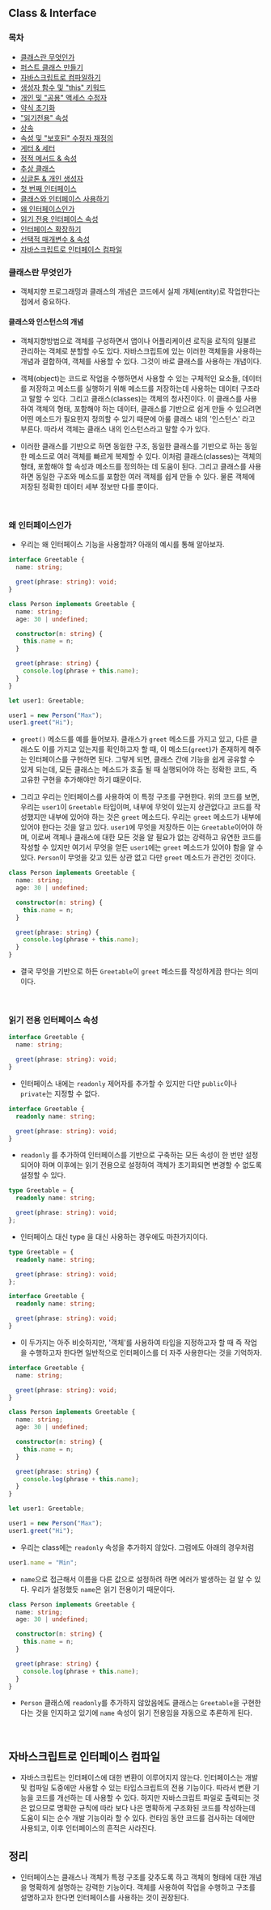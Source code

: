 ## Class & Interface

### 목차

- [클래스란 무엇인가](#클래스란-무엇인가)
- [퍼스트 클래스 만들기](#퍼스트-클래스-만들기)
- [자바스크립트로 컴파일하기](#자바스크립트로-컴파일하기)
- [생성자 함수 및 "this" 키워드](#생성자-함수-및-this-키워드)
- [개인 및 "공용" 액세스 수정자](#개인-및-공용-액세스-수정자)
- [약식 초기화](#약식-초기화)
- ["읽기전용" 속성](#읽기전용-속성)
- [상속](#상속)
- [속성 및 "보호된" 수정자 재정의](#속성-및-보호된-수정자-재정의)
- [게터 & 세터](#게터-&-세터)
- [정적 메서드 & 속성](#정적-메서드-&-속성)
- [추상 클래스](#추상-클래스)
- [싱글톤 & 개인 생성자](#싱글톤-&-개인-생성자)
- [첫 번째 인터페이스](#첫-번째-인터페이스)
- [클래스와 인터페이스 사용하기](#클래스와-인터페이스-사용하기)
- [왜 인터페이스인가](#왜-인터페이스인가)
- [읽기 전용 인터페이스 속성](#읽기-전용-인터페이스-속성)
- [인터페이스 확장하기](#인터페이스-확장하기)
- [선택적 매개변수 & 속성](#선택적-매개변수-&-속성)
- [자바스크립트로 인터페이스 컴파일](#자바스크립트로-인터페이스-컴파일)

### 클래스란 무엇인가

- 객체지향 프로그래밍과 클래스의 개념은 코드에서 실제 개체(entity)로 작업한다는 점에서 중요하다.

#### 클래스와 인스턴스의 개념

- 객체지향방법으로 객체를 구성하면서 앱이나 어플리케이션 로직을 로직의 일불르 관리하는 객체로 분할할 수도 있다. 자바스크립트에 있는 이러한 객체들을 사용하는 개념과 결합하여, 객체를 사용할 수 있다. 그것이 바로 클래스를 사용하는 개념이다.

- 객체(object)는 코드로 작업을 수행하면서 사용할 수 있는 구체적인 요소들, 데이터를 저장하고 메소드를 실행하기 위해 메소드를 저장하는데 사용하는 데이터 구조라고 말할 수 있다. 그리고 클래스(classes)는 객체의 청사진이다. 이 클래스를 사용하여 객체의 형태, 포함해야 하는 데이터, 클래스를 기반으로 쉽게 만들 수 있으려면 어떤 메소드가 필요한지 정의할 수 있기 때문에 아룰 클래스 내의 '인스턴스' 라고 부른다. 따라서 객체는 클래스 내의 인스턴스라고 말할 수가 있다.

- 이러한 클래스를 기반으로 하면 동일한 구조, 동일한 클래스를 기반으로 하는 동일한 메소드로 여러 객체를 빠르게 복제할 수 있다. 이처럼 클래스(classes)는 객체의 형태, 포함해야 할 속성과 메소드를 정의하는 데 도움이 된다. 그리고 클래스를 사용하면 동일한 구조와 메소드를 포함한 여러 객체를 쉽게 만들 수 있다. 물론 객체에 저장된 정확한 데이터 세부 정보만 다를 뿐이다.

</br>

### 왜 인터페이스인가

- 우리는 왜 인터페이스 기능을 사용할까? 아래의 예시를 통해 알아보자.

```ts
interface Greetable {
  name: string;

  greet(phrase: string): void;
}

class Person implements Greetable {
  name: string;
  age: 30 | undefined;

  constructor(n: string) {
    this.name = n;
  }

  greet(phrase: string) {
    console.log(phrase + this.name);
  }
}

let user1: Greetable;

user1 = new Person("Max");
user1.greet("Hi");
```

- `greet()` 메소드를 예를 들어보자. 클래스가 `greet` 메소드를 가지고 있고, 다른 클래스도 이를 가지고 있는지를 확인하고자 할 때, 이 메소드(`greet`)가 존재하게 해주는 인터페이스를 구현하면 된다. 그렇게 되면, 클래스 간에 기능을 쉽게 공유할 수 있게 되는데, 모든 클래스는 메소드가 호출 될 때 실행되어야 하는 정확한 코드, 즉 고유한 구현을 추가해야만 하기 떄문이다.

- 그리고 우리는 인터페이스를 사용하여 이 특정 구조를 구현한다. 위의 코드를 보면, 우리는 `user1`이 `Greetable` 타입이며, 내부에 무엇이 있는지 상관없다고 코드를 작성했지만 내부에 있어야 하는 것은 `greet` 메소드다. 우리는 `greet` 메소드가 내부에 있어야 한다는 것을 알고 있다. `user1`에 무엇을 저장하든 이는 `Greetable`이어야 하며, 이로써 객체나 클래스에 대한 모든 것을 알 필요가 없는 강력하고 유연한 코드를 작성할 수 있지만 여기서 무엇을 얻든 `user1`에는 `greet` 메소드가 있어야 함을 알 수 있다. `Person`이 무엇을 갖고 있든 상관 없고 다만 `greet` 메소드가 관건인 것이다.

```ts
class Person implements Greetable {
  name: string;
  age: 30 | undefined;

  constructor(n: string) {
    this.name = n;
  }

  greet(phrase: string) {
    console.log(phrase + this.name);
  }
}
```

- 결국 무엇을 기반으로 하든 `Greetable`이 `greet` 메소드를 작성하게끔 한다는 의미이다.

</br>

### 읽기 전용 인터페이스 속성

```ts
interface Greetable {
  name: string;

  greet(phrase: string): void;
}
```

- 인터페이스 내에는 `readonly` 제어자를 추가할 수 있지만 다만 `public`이나 `private`는 지정할 수 없다.

```ts
interface Greetable {
  readonly name: string;

  greet(phrase: string): void;
}
```

- `readonly` 를 추가하여 인터페이스를 기반으로 구축하는 모든 속성이 한 번만 설정되어야 하며 이후에는 읽기 전용으로 설정하여 객체가 초기화되면 변경할 수 없도록 설정할 수 있다.

```ts
type Greetable = {
  readonly name: string;

  greet(phrase: string): void;
};
```

- 인터페이스 대신 type 을 대신 사용하는 경우에도 마찬가지이다.

```ts
type Greetable = {
  readonly name: string;

  greet(phrase: string): void;
};
```

```ts
interface Greetable {
  readonly name: string;

  greet(phrase: string): void;
}
```

- 이 두가지는 아주 비슷하지만, '객체'를 사용하여 타입을 지정하고자 할 때 즉 작업을 수행하고자 한다면 일반적으로 인터페이스를 더 자주 사용한다는 것을 기억하자.

```ts
interface Greetable {
  name: string;

  greet(phrase: string): void;
}

class Person implements Greetable {
  name: string;
  age: 30 | undefined;

  constructor(n: string) {
    this.name = n;
  }

  greet(phrase: string) {
    console.log(phrase + this.name);
  }
}

let user1: Greetable;

user1 = new Person("Max");
user1.greet("Hi");
```

- 우리는 class에는 `readonly` 속성을 추가하지 않았다. 그럼에도 아래의 경우처럼

```ts
user1.name = "Min";
```

- `name`으로 접근해서 이름을 다른 값으로 설정하려 하면 에러가 발생하는 걸 알 수 있다. 우리가 설정했듯 `name`은 읽기 전용이기 때문이다.

```ts
class Person implements Greetable {
  name: string;
  age: 30 | undefined;

  constructor(n: string) {
    this.name = n;
  }

  greet(phrase: string) {
    console.log(phrase + this.name);
  }
}
```

- `Person` 클래스에 `readonly`를 추가하지 않았음에도 클래스는 `Greetable`을 구현한다는 것을 인지하고 있기에 `name` 속성이 읽기 전용임을 자동으로 추론하게 된다.

</br>

## 자바스크립트로 인터페이스 컴파일

- 자바스크립트는 인터페이스에 대한 변환이 이루어지지 않는다. 인터페이스는 개발 및 컴파일 도중에만 사용할 수 있는 타입스크립트의 전용 기능이다. 따라서 변환 기능을 코드를 개선하는 데 사용할 수 있다. 하지만 자바스크립트 파일로 출력되는 것은 없으므로 명확한 규칙에 따라 보다 나은 명확하게 구조화된 코드를 작성하는데 도움이 되는 순수 개발 기능이라 할 수 있다. 런타임 동안 코드를 검사하는 데에만 사용되고, 이후 인터페이스의 흔적은 사라진다.

## 정리

- 인터페이스는 클래스나 객체가 특정 구조를 갖추도록 하고 객체의 형태에 대한 개념을 명확하게 설명하는 강력한 기능이다. 객체를 사용하여 작업을 수행하고 구조를 설명하고자 한다면 인터페이스를 사용하는 것이 권장된다.

</br>

